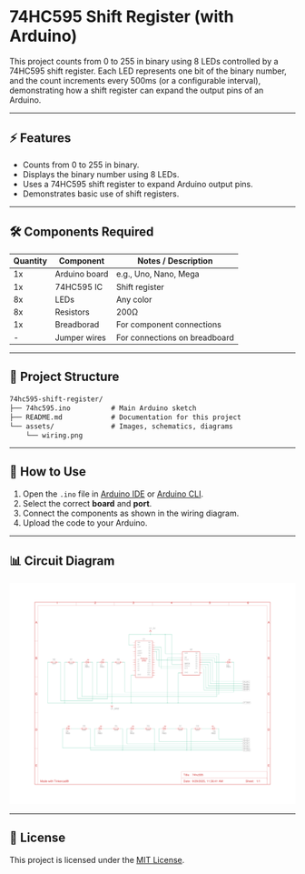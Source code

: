 # 74HC595 Shift Register (with Arduino)

This project counts from 0 to 255 in binary using 8 LEDs controlled by a 74HC595 shift register.
Each LED represents one bit of the binary number, and the count increments every 500ms (or a configurable interval), demonstrating how a shift register can expand the output pins of an Arduino.

---

## ⚡ Features

- Counts from 0 to 255 in binary.  
- Displays the binary number using 8 LEDs.  
- Uses a 74HC595 shift register to expand Arduino output pins.  
- Demonstrates basic use of shift registers.

---

## 🛠️ Components Required

| Quantity | Component                  | Notes / Description           |
|----------|---------------------------|--------------------------------|
| 1x       | Arduino board             | e.g., Uno, Nano, Mega          |
| 1x       | 74HC595 IC                | Shift register                 |
| 8x       | LEDs                      | Any color                      |
| 8x       | Resistors                 | 200Ω                           |
| 1x       | Breadborad                | For component connections      |
| -        | Jumper wires              | For connections on breadboard  |

---

## 📂 Project Structure

```
74hc595-shift-register/
├── 74hc595.ino          # Main Arduino sketch
├── README.md            # Documentation for this project
└── assets/              # Images, schematics, diagrams
    └── wiring.png
```

---

## 🔧 How to Use

1. Open the `.ino` file in [Arduino IDE](https://www.arduino.cc/en/software) or [Arduino CLI](https://arduino.github.io/arduino-cli/latest/).
2. Select the correct **board** and **port**.
4. Connect the components as shown in the wiring diagram.
5. Upload the code to your Arduino.

---

## 📊 Circuit Diagram

![Wiring Diagram](assets/wiring.png)

---

## 📜 License
This project is licensed under the [MIT License](../../../LICENSE).  
